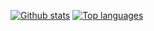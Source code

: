 [![Github stats](https://github-readme-stats.vercel.app/api?username=figsoda&show_icons=true&theme=tokyonight)](https://github.com/figsoda)
[![Top languages](https://github-readme-stats.vercel.app/api/top-langs/?username=figsoda&theme=tokyonight)](https://github.com/figsoda)
